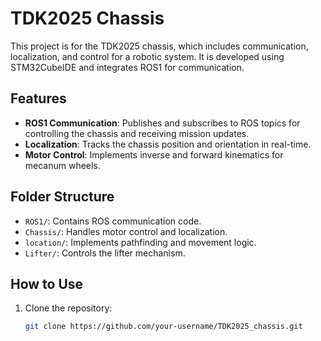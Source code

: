 # TDK2025 Chassis

This project is for the TDK2025 chassis, which includes communication, localization, and control for a robotic system. It is developed using STM32CubeIDE and integrates ROS1 for communication.

## Features
- **ROS1 Communication**: Publishes and subscribes to ROS topics for controlling the chassis and receiving mission updates.
- **Localization**: Tracks the chassis position and orientation in real-time.
- **Motor Control**: Implements inverse and forward kinematics for mecanum wheels.

## Folder Structure
- `ROS1/`: Contains ROS communication code.
- `Chassis/`: Handles motor control and localization.
- `location/`: Implements pathfinding and movement logic.
- `Lifter/`: Controls the lifter mechanism.

## How to Use
1. Clone the repository:
   ```bash
   git clone https://github.com/your-username/TDK2025_chassis.git